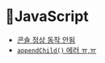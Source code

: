 # 🐽JavaScript
- [콘솔 정상 동작 안됨](./plug-in-error.md)
- [`appendChild()` 에러 ㅠ,ㅠ](./appendchild-error.md)
